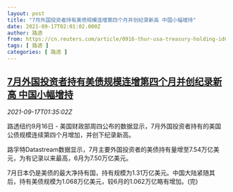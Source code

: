 ```yaml
---
layout: post
title: "7月外国投资者持有美债规模连增第四个月并创纪录新高 中国小幅增持"
date: 2021-09-17T02:01:02.000Z
author: 路透
from: https://cn.reuters.com/article/0916-thur-usa-treasury-holding-idCNKBS2GD039
tags: [ 路透 ]
categories: [ 路透 ]
---
```

<!--1631844062000-->
[7月外国投资者持有美债规模连增第四个月并创纪录新高 中国小幅增持](https://cn.reuters.com/article/0916-thur-usa-treasury-holding-idCNKBS2GD039)
------

<div>
<div><i>2021-09-17T01:35:02Z</i></div><p>路透纽约9月16日 - 美国财政部周四公布的数据显示，7月外国投资者持有的美国公债规模连续第四个月增加，并创下纪录新高。</p><p>路孚特Datastream数据显示，7月主要外国投资者的美债持有量增至7.54万亿美元，为有记录以来最高，6月为7.50万亿美元。</p><p>7月日本仍是美债的最大净持有国，持有规模为1.31万亿美元。中国大陆紧随其后，持有美债规模为1.068万亿美元，较6月的1.062万亿略有增加。(完)</p>
</div>
